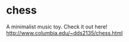 chess
=====

A minimalist music toy. Check it out here! http://www.columbia.edu/~dds2135/chess.html
